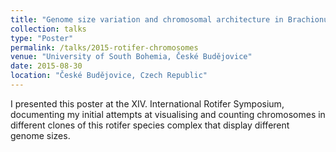 ```yaml
---
title: "Genome size variation and chromosomal architecture in Brachionus plicatilis spp."
collection: talks
type: "Poster"
permalink: /talks/2015-rotifer-chromosomes
venue: "University of South Bohemia, České Budějovice"
date: 2015-08-30
location: "České Budějovice, Czech Republic"
---
```


I presented this poster at the XIV. International Rotifer Symposium, documenting my initial attempts at visualising and counting chromosomes in different clones of this rotifer species complex that display different genome sizes.
